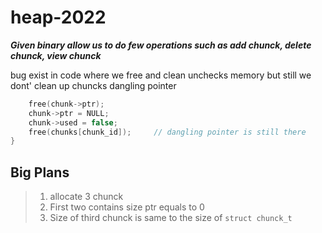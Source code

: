 # heap-2022

***Given binary allow us to do few operations such as add chunck, delete chunck, view chunck***

bug exist in code where we free and clean unchecks memory but still we dont' clean up
chuncks dangling pointer 
```C
    free(chunk->ptr); 
    chunk->ptr = NULL;
    chunk->used = false;
    free(chunks[chunk_id]);		// dangling pointer is still there
}
```

## Big Plans
> 	1. allocate 3 chunck
> 	2. First two contains size ptr equals to 0
> 	3. Size of third chunck is same to the size of `struct chunck_t`

